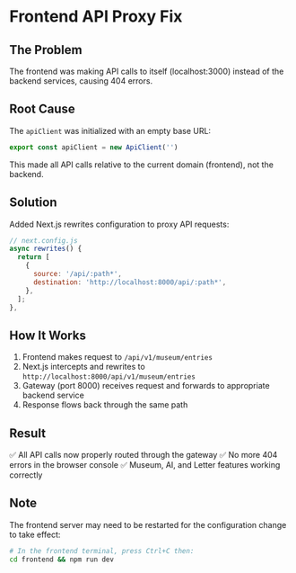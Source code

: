 # Frontend API Proxy Fix

## The Problem
The frontend was making API calls to itself (localhost:3000) instead of the backend services, causing 404 errors.

## Root Cause
The `apiClient` was initialized with an empty base URL:
```javascript
export const apiClient = new ApiClient('')
```

This made all API calls relative to the current domain (frontend), not the backend.

## Solution
Added Next.js rewrites configuration to proxy API requests:

```javascript
// next.config.js
async rewrites() {
  return [
    {
      source: '/api/:path*',
      destination: 'http://localhost:8000/api/:path*',
    },
  ];
},
```

## How It Works
1. Frontend makes request to `/api/v1/museum/entries`
2. Next.js intercepts and rewrites to `http://localhost:8000/api/v1/museum/entries`
3. Gateway (port 8000) receives request and forwards to appropriate backend service
4. Response flows back through the same path

## Result
✅ All API calls now properly routed through the gateway
✅ No more 404 errors in the browser console
✅ Museum, AI, and Letter features working correctly

## Note
The frontend server may need to be restarted for the configuration change to take effect:
```bash
# In the frontend terminal, press Ctrl+C then:
cd frontend && npm run dev
```